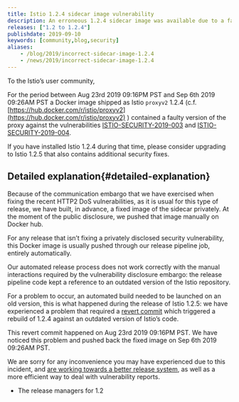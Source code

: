 ```yaml
---
title: Istio 1.2.4 sidecar image vulnerability
description: An erroneous 1.2.4 sidecar image was available due to a faulty release operation.
releases: ["1.2 to 1.2.4"]
publishdate: 2019-09-10
keywords: [community,blog,security]
aliases:
    - /blog/2019/incorrect-sidecar-image-1.2.4
    - /news/2019/incorrect-sidecar-image-1.2.4
---
```

To the Istio’s user community,

For the period between Aug 23rd 2019 09:16PM PST and Sep 6th 2019 09:26AM PST a Docker image shipped as Istio `proxyv2` 1.2.4 (c.f. [https://hub.docker.com/r/istio/proxyv2](https://hub.docker.com/r/istio/proxyv2) )
contained a faulty version of the proxy against the vulnerabilities [ISTIO-SECURITY-2019-003](/news/security/istio-security-2019-003/) and
[ISTIO-SECURITY-2019-004](/news/security/istio-security-2019-004/).

If you have installed Istio 1.2.4 during that time, please consider upgrading to Istio 1.2.5 that also contains additional security fixes.

## Detailed explanation{#detailed-explanation}

Because of the communication embargo that we have exercised when fixing the recent HTTP2 DoS vulnerabilities, as it is usual for this type of release, we have built, in advance, a fixed image of the sidecar privately. At the moment of the public disclosure, we pushed that image manually on Docker hub.

For any release that isn’t fixing a privately disclosed security vulnerability, this Docker image is usually pushed through our release pipeline job, entirely automatically.

Our automated release process does not work correctly with the manual interactions required by the vulnerability disclosure embargo: the release pipeline code kept a reference to an outdated version of the Istio repository.

For a problem to occur, an automated build needed to be launched on an old version, this is what happened during the release of Istio 1.2.5: we have experienced a problem that required a [revert commit](https://github.com/istio-releases/pipeline/commit/635d276ad7eac01bef9c3f195520a0f722626c0f) which triggered a rebuild of 1.2.4 against an outdated version of Istio’s code.

This revert commit happened on Aug 23rd 2019 09:16PM PST.
We have noticed this problem and pushed back the fixed image on Sep 6th 2019 09:26AM PST.

We are sorry for any inconvenience you may have experienced due to this incident, and [are working towards a better release system](https://github.com/istio/istio/issues/16887), as well as a more efficient way to deal with vulnerability reports.

- The release managers for 1.2
